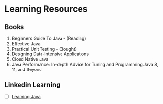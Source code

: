 # Learning Resources

## Books

1. Beginners Guide To Java - (Reading)
2. Effective Java
3. Practical Unit Testing - (Bought)
4. Designing Data-Intensive Applications
5. Cloud Native Java
6. Java Performance: In-depth Advice for Tuning and Programming Java 8, 11, and Beyond

## Linkedin Learning

- [ ] [Learning Java](https://www.linkedin.com/learning/learning-java-4/)